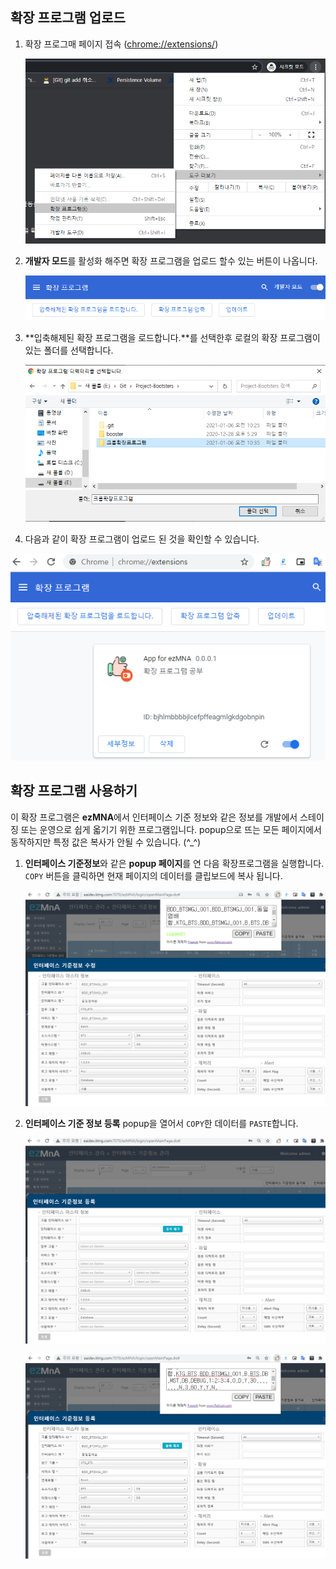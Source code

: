 ## 확장 프로그램 업로드

1. 확장 프로그매 페이지 접속 ([chrome://extensions/](chrome://extensions/))

   ![image-20210106103237547](images/README/image-20210106103237547.png)

2. **개발자 모드**를 활성화 해주면 확장 프로그램을 업로드 할수 있는 버튼이 나옵니다. 

   ![image-20210106103534815](images/README/image-20210106103534815.png)

3. **입축해제된 확장 프로그램을 로드합니다.**를 선택한후 로컬의 확장 프로그램이 있는 폴더를 선택합니다. 

   ![image-20210106103609687](images/README/image-20210106103609687.png)

4. 다음과 같이 확장 프로그램이 업로드 된 것을 확인할 수 있습니다. 

![image-20210106103706886](images/README/image-20210106103706886.png)

## 확장 프로그램 사용하기

이 확장 프로그램은 **ezMNA**에서 인터페이스 기준 정보와 같은 정보를 개발에서 스테이징 또는 운영으로 쉽게 옯기기 위한 프로그램입니다. popup으로 뜨는 모든 페이지에서 동작하지만 특정 값은 복사가 안될 수 있습니다. (^_^)

1. **인터페이스 기준정보**와 같은 **popup 페이지**를 연 다음 확장프로그램을 실행합니다. `COPY` 버튼을 클릭하면 현재 페이지의 데이터를 클립보드에 복사 됩니다. 

   ![image-20210106103753120](images/README/image-20210106103753120.png)

2. **인터페이스 기준 정보 등록** popup을 열어서 `COPY`한 데이터를 `PASTE`합니다. 

   ![image-20210106104758538](images/README/image-20210106104758538.png)

   ![image-20210106104821982](images/README/image-20210106104821982.png)